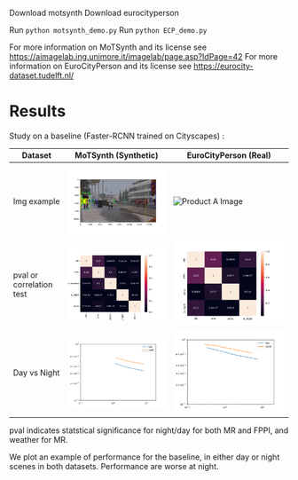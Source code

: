 

Download motsynth
Download eurocityperson

Run `python motsynth_demo.py`
Run `python ECP_demo.py`

For more information on MoTSynth and its license see https://aimagelab.ing.unimore.it/imagelab/page.asp?IdPage=42 
For more information on EuroCityPerson and its license see https://eurocity-dataset.tudelft.nl/ 


# Results

Study on a baseline (Faster-RCNN trained on Cityscapes) :

| Dataset                  | MoTSynth (Synthetic)                                                                      | EuroCityPerson (Real)                                                                                                                    |
|--------------------------|-------------------------------------------------------------------------------------------|------------------------------------------------------------------------------------------------------------------------------------------| 
| Img example              | <img src="results/motsynth_img.png" alt="Product A Image" style="max-width: 150;">        | <img src="https://eurocity-dataset.tudelft.nl/eval/static/images/slider/1_composition.jpg" alt="Product A Image" style="max-width: 150px;"> |
| pval or correlation test | <img src="results/motsynth_pval.png" alt="Product A Image" style="max-width: 150;">       | <img src="results/ecp_pval.png" alt="Product A Image" style="max-width: 150;">                                                                                                 |
| Day vs Night             | <img src="results/motsynth_dayvsnight.png" alt="Product A Image" style="max-width: 150;"> | <img src="results/ecp_dayvsnight.png" alt="Product A Image" style="max-width: 150;">                                                                                     |


pval indicates statstical significance for night/day for both MR and FPPI, and weather for MR.

We plot an example of performance for the baseline, in either day or night scenes in both datasets. Performance are worse at night.



